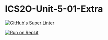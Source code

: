 # ICS2O-Unit-5-01-Extra

[![GitHub's Super Linter](https://github.com/KaitlynIp64/ICS2O-Unit-5-01-Extra/workflows/GitHub's%20Super%20Linter/badge.svg)](https://github.com/KaitlynIp64/ICS2O-Unit-5-01-Extra/actions)

[![Run on Repl.it](https://repl.it/badge/github/KaitlynIp64/ICS2O-Unit-5-01-Extra)](https://repl.it/github/KaitlynIp64/ICS2O-Unit-5-01-Extra)
